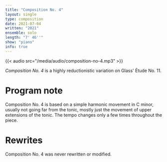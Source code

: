 ```yaml
---
title: "Composition No. 4"
layout: single
type: composition
date: 2021-07-04
written: "2021"
ensemble: solo
length: "7' 46''"
show: "piano"
info: true
---
```


{{< audio src="/media/audio/composition-no-4.mp3" >}}

*Composition No. 4* is a highly reductionistic variation on Glass' Étude No. 11.

# Program note

Composition No. 4 is based on a simple harmonic movement in C minor, usually not going far from the tonic, mostly just the movement of upper extensions of the tonic. The tempo changes only a few times throughout the piece. 

# Rewrites

Composition No. 4 was never rewritten or modified.
